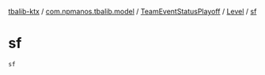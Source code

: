 [tbalib-ktx](../../../index.md) / [com.npmanos.tbalib.model](../../index.md) / [TeamEventStatusPlayoff](../index.md) / [Level](index.md) / [sf](./sf.md)

# sf

`sf`